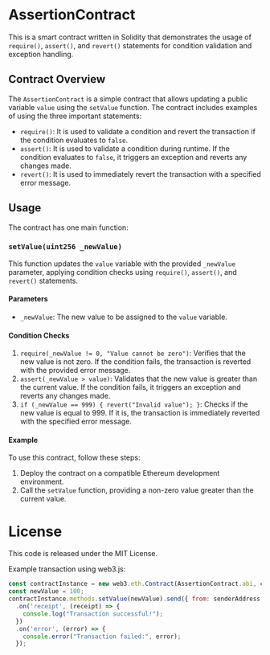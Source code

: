 # AssertionContract

This is a smart contract written in Solidity that demonstrates the usage of `require()`, `assert()`, and `revert()` statements for condition validation and exception handling.

## Contract Overview

The `AssertionContract` is a simple contract that allows updating a public variable `value` using the `setValue` function. The contract includes examples of using the three important statements:

- `require()`: It is used to validate a condition and revert the transaction if the condition evaluates to `false`.
- `assert()`: It is used to validate a condition during runtime. If the condition evaluates to `false`, it triggers an exception and reverts any changes made.
- `revert()`: It is used to immediately revert the transaction with a specified error message.

## Usage

The contract has one main function:

### `setValue(uint256 _newValue)`

This function updates the `value` variable with the provided `_newValue` parameter, applying condition checks using `require()`, `assert()`, and `revert()` statements.

#### Parameters

- `_newValue`: The new value to be assigned to the `value` variable.

#### Condition Checks

1. `require(_newValue != 0, "Value cannot be zero")`: Verifies that the new value is not zero. If the condition fails, the transaction is reverted with the provided error message.
2. `assert(_newValue > value)`: Validates that the new value is greater than the current value. If the condition fails, it triggers an exception and reverts any changes made.
3. `if (_newValue == 999) { revert("Invalid value"); }`: Checks if the new value is equal to 999. If it is, the transaction is immediately reverted with the specified error message.

#### Example

To use this contract, follow these steps:

1. Deploy the contract on a compatible Ethereum development environment.
2. Call the `setValue` function, providing a non-zero value greater than the current value.

# License
This code is released under the MIT License.



Example transaction using web3.js:

```javascript
const contractInstance = new web3.eth.Contract(AssertionContract.abi, contractAddress);
const newValue = 100;
contractInstance.methods.setValue(newValue).send({ from: senderAddress })
  .on('receipt', (receipt) => {
    console.log("Transaction successful!");
  })
  .on('error', (error) => {
    console.error("Transaction failed:", error);
  });
